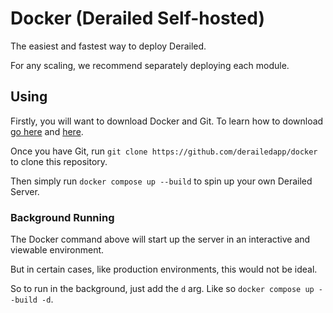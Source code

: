 # Docker (Derailed Self-hosted)

The easiest and fastest way to deploy Derailed.

For any scaling, we recommend separately deploying each module.

## Using

Firstly, you will want to download Docker and Git.
To learn how to download [go here](https://docs.docker.com/get-docker/) and [here](https://git-scm.com/downloads).

Once you have Git, run `git clone https://github.com/derailedapp/docker` to clone this repository.

Then simply run `docker compose up --build` to spin up your own Derailed Server.

### Background Running

The Docker command above will start up the server in an interactive and viewable environment.

But in certain cases, like production environments, this would not be ideal.

So to run in the background, just add the `d` arg. Like so `docker compose up --build -d`.
